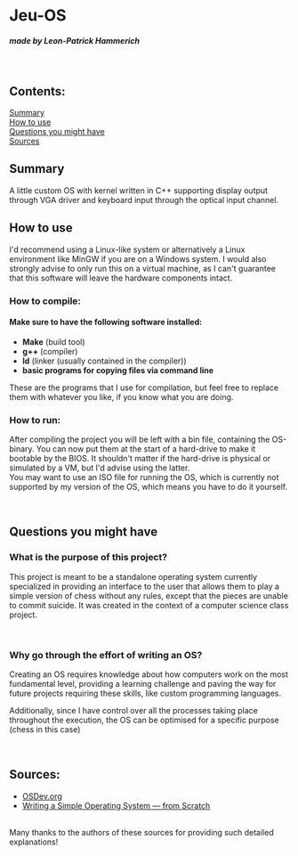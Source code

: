 # <b>Jeu-OS</b>
##### made by Leon-Patrick Hammerich
<br>

## Contents:
[Summary](#summary)<br>
[How to use](#how-to-use)<br>
[Questions you might have](#questions-you-might-have)<br>
[Sources](#sources)
<br>

<a id = "summary"></a>
## Summary
A little custom OS with kernel written in C++ supporting display output
through VGA driver and keyboard input through the optical input channel.
<br>

<a id = "how-to-use"></a>
## How to use
<p>
I'd recommend using a Linux-like system or alternatively a Linux environment
like MinGW if you are on a Windows system. I would also strongly
advise to only run this on a virtual machine, as I can't guarantee that
this software will leave the hardware components intact.
<br>

### How to compile:
#### Make sure to have the following software installed:
</p>
<ul>
<li><b>Make</b> (build tool)</li>
<li><b>g++</b> (compiler)</li>
<li><b>ld</b> (linker (usually contained in the compiler))</li>
<li><b>basic programs for copying files via command line</b></li>
</ul>
These are the programs that I use for compilation, but feel free to
replace them with whatever you like, if you know what you are doing.
<br>

### How to run:
<p>
After compiling the project you will be left with a bin file, containing the
OS-binary. You can now put them at the start of a hard-drive to make
it bootable by the BIOS. It shouldn't matter if the hard-drive is physical
or simulated by a VM, but I'd advise using the latter.<br>
You may want to use an ISO file for running the OS, which is currently not
supported by my version of the OS, which means you have to do it yourself.
</p>
<br>


<a id = "questions-you-might-have"></a>
## Questions you might have

### What is the purpose of this project?
<p>
This project is meant to be a standalone operating system currently
specialized in providing an interface to the user that allows them to
play a simple version of chess without any rules, except that the pieces
are unable to commit suicide. It was created in the context of a computer
science class project.
</p>
<br>

### Why go through the effort of writing an OS?
<p>
Creating an OS requires knowledge about how computers work on the most
fundamental level, providing a learning challenge and paving the way
for future projects requiring these skills, like custom programming
languages.
</p><p>
Additionally, since I have control over all the processes taking place
throughout the execution, the OS can be optimised for a specific purpose
(chess in this case)
</p>
<br>


<a id = "sources"></a>
## Sources:
<ul>
<li><a href="https://wiki.osdev.org/Main_Page">OSDev.org</a></li>
<li><a href="https://www.cs.bham.ac.uk/~exr/lectures/opsys/10_11/lectures/os-dev.pdf">Writing a Simple Operating System — from Scratch</a></li>
</ul>
<br>
Many thanks to the authors of these sources for providing such detailed
explanations!